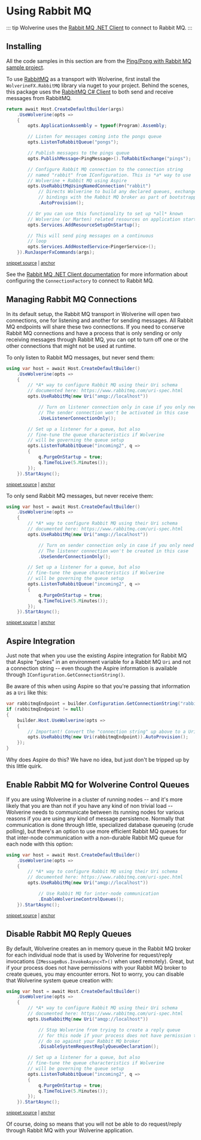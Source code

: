 # Using Rabbit MQ

::: tip
Wolverine uses the [Rabbit MQ .NET Client](https://www.rabbitmq.com/dotnet.html) to connect to Rabbit MQ.
:::

## Installing

All the code samples in this section are from the [Ping/Pong with Rabbit MQ sample project](https://github.com/JasperFx/wolverine/tree/main/src/Samples/PingPongWithRabbitMq).

To use [RabbitMQ](http://www.rabbitmq.com/) as a transport with Wolverine, first install the `WolverineFX.RabbitMQ` library via nuget to your project. Behind the scenes, this package uses the [RabbitMQ C# Client](https://www.rabbitmq.com/dotnet.html) to both send and receive messages from RabbitMQ.

<!-- snippet: sample_bootstrapping_rabbitmq -->
<a id='snippet-sample_bootstrapping_rabbitmq'></a>
```cs
return await Host.CreateDefaultBuilder(args)
    .UseWolverine(opts =>
    {
        opts.ApplicationAssembly = typeof(Program).Assembly;

        // Listen for messages coming into the pongs queue
        opts.ListenToRabbitQueue("pongs");

        // Publish messages to the pings queue
        opts.PublishMessage<PingMessage>().ToRabbitExchange("pings");

        // Configure Rabbit MQ connection to the connection string
        // named "rabbit" from IConfiguration. This is *a* way to use
        // Wolverine + Rabbit MQ using Aspire
        opts.UseRabbitMqUsingNamedConnection("rabbit")
            // Directs Wolverine to build any declared queues, exchanges, or
            // bindings with the Rabbit MQ broker as part of bootstrapping time
            .AutoProvision();

        // Or you can use this functionality to set up *all* known
        // Wolverine (or Marten) related resources on application startup
        opts.Services.AddResourceSetupOnStartup();

        // This will send ping messages on a continuous
        // loop
        opts.Services.AddHostedService<PingerService>();
    }).RunJasperFxCommands(args);
```
<sup><a href='https://github.com/JasperFx/wolverine/blob/main/src/Samples/PingPongWithRabbitMq/Pinger/Program.cs#L7-L37' title='Snippet source file'>snippet source</a> | <a href='#snippet-sample_bootstrapping_rabbitmq' title='Start of snippet'>anchor</a></sup>
<!-- endSnippet -->

See the [Rabbit MQ .NET Client documentation](https://www.com/dotnet-api-guide.html#connecting) for more information about configuring the `ConnectionFactory` to connect to Rabbit MQ.


## Managing Rabbit MQ Connections

In its default setup, the Rabbit MQ transport in Wolverine will open two connections, one for listening and another for sending
messages. All Rabbit MQ endpoints will share these two connections. If you need to conserve Rabbit MQ connections
and have a process that is only sending or only receiving messages through Rabbit MQ, you can opt to turn off one or the 
other connections that might not be used at runtime.

To only listen to Rabbit MQ messages, but never send them:

<!-- snippet: sample_only_use_listener_connection_with_rabbitmq -->
<a id='snippet-sample_only_use_listener_connection_with_rabbitmq'></a>
```cs
using var host = await Host.CreateDefaultBuilder()
    .UseWolverine(opts =>
    {
        // *A* way to configure Rabbit MQ using their Uri schema
        // documented here: https://www.rabbitmq.com/uri-spec.html
        opts.UseRabbitMq(new Uri("amqp://localhost"))

            // Turn on listener connection only in case if you only need to listen for messages
            // The sender connection won't be activated in this case
            .UseListenerConnectionOnly();

        // Set up a listener for a queue, but also
        // fine-tune the queue characteristics if Wolverine
        // will be governing the queue setup
        opts.ListenToRabbitQueue("incoming2", q =>
        {
            q.PurgeOnStartup = true;
            q.TimeToLive(5.Minutes());
        });
    }).StartAsync();
```
<sup><a href='https://github.com/JasperFx/wolverine/blob/main/src/Transports/RabbitMQ/Wolverine.RabbitMQ.Tests/Samples.cs#L101-L124' title='Snippet source file'>snippet source</a> | <a href='#snippet-sample_only_use_listener_connection_with_rabbitmq' title='Start of snippet'>anchor</a></sup>
<!-- endSnippet -->

To only send Rabbit MQ messages, but never receive them:

<!-- snippet: sample_only_use_sending_connection_with_rabbitmq -->
<a id='snippet-sample_only_use_sending_connection_with_rabbitmq'></a>
```cs
using var host = await Host.CreateDefaultBuilder()
    .UseWolverine(opts =>
    {
        // *A* way to configure Rabbit MQ using their Uri schema
        // documented here: https://www.rabbitmq.com/uri-spec.html
        opts.UseRabbitMq(new Uri("amqp://localhost"))

            // Turn on sender connection only in case if you only need to send messages
            // The listener connection won't be created in this case
            .UseSenderConnectionOnly();

        // Set up a listener for a queue, but also
        // fine-tune the queue characteristics if Wolverine
        // will be governing the queue setup
        opts.ListenToRabbitQueue("incoming2", q =>
        {
            q.PurgeOnStartup = true;
            q.TimeToLive(5.Minutes());
        });
    }).StartAsync();
```
<sup><a href='https://github.com/JasperFx/wolverine/blob/main/src/Transports/RabbitMQ/Wolverine.RabbitMQ.Tests/Samples.cs#L129-L152' title='Snippet source file'>snippet source</a> | <a href='#snippet-sample_only_use_sending_connection_with_rabbitmq' title='Start of snippet'>anchor</a></sup>
<!-- endSnippet -->

## Aspire Integration

Just note that when you use the existing Aspire integration for Rabbit MQ that Aspire "pokes" in an environment variable
for a Rabbit MQ `Uri` and not a connection string -- even though the Aspire information is available through `IConfiguration.GetConnectionString()`.

Be aware of this when using Aspire so that you're passing that information as a `Uri` like this:

```csharp
var rabbitmqEndpoint = builder.Configuration.GetConnectionString("rabbitmq");
if (rabbitmqEndpoint != null)
{
    builder.Host.UseWolverine(opts =>
    {
        // Important! Convert the "connection string" up above to a Uri
        opts.UseRabbitMq(new Uri(rabbitmqEndpoint)).AutoProvision();
    });
}
```

Why does Aspire do this? We have no idea, but just don't be tripped up by this little quirk.

## Enable Rabbit MQ for Wolverine Control Queues

If you are using Wolverine in a cluster of running nodes -- and it's more likely that you are than not if you have any
kind of non trivial load -- Wolverine needs to communicate between its running nodes for various reasons if you are using
any kind of message persistence. Normally that communication is done through little, specialized database queueing (crude polling),
but there's an option to use more efficient Rabbit MQ queues for that inter-node communication with a non-durable Rabbit MQ
queue for each node with this option:

<!-- snippet: sample_using_rabbit_mq_control_queues -->
<a id='snippet-sample_using_rabbit_mq_control_queues'></a>
```cs
using var host = await Host.CreateDefaultBuilder()
    .UseWolverine(opts =>
    {
        // *A* way to configure Rabbit MQ using their Uri schema
        // documented here: https://www.rabbitmq.com/uri-spec.html
        opts.UseRabbitMq(new Uri("amqp://localhost"))

            // Use Rabbit MQ for inter-node communication
            .EnableWolverineControlQueues();
    }).StartAsync();
```
<sup><a href='https://github.com/JasperFx/wolverine/blob/main/src/Transports/RabbitMQ/Wolverine.RabbitMQ.Tests/Samples.cs#L83-L96' title='Snippet source file'>snippet source</a> | <a href='#snippet-sample_using_rabbit_mq_control_queues' title='Start of snippet'>anchor</a></sup>
<!-- endSnippet -->


## Disable Rabbit MQ Reply Queues

By default, Wolverine creates an in memory queue in the Rabbit MQ broker for each individual node that is used by Wolverine
for request/reply invocations (`IMessageBus.InvokeAsync<T>()` when used remotely). Great, but if your process does not
have permissions with your Rabbit MQ broker to create queues, you may encounter errors. Not to worry, you can disable
that Wolverine system queue creation with:

<!-- snippet: sample_disable_rabbit_mq_system_queue -->
<a id='snippet-sample_disable_rabbit_mq_system_queue'></a>
```cs
using var host = await Host.CreateDefaultBuilder()
    .UseWolverine(opts =>
    {
        // *A* way to configure Rabbit MQ using their Uri schema
        // documented here: https://www.rabbitmq.com/uri-spec.html
        opts.UseRabbitMq(new Uri("amqp://localhost"))

            // Stop Wolverine from trying to create a reply queue
            // for this node if your process does not have permission to
            // do so against your Rabbit MQ broker
            .DisableSystemRequestReplyQueueDeclaration();

        // Set up a listener for a queue, but also
        // fine-tune the queue characteristics if Wolverine
        // will be governing the queue setup
        opts.ListenToRabbitQueue("incoming2", q =>
        {
            q.PurgeOnStartup = true;
            q.TimeToLive(5.Minutes());
        });
    }).StartAsync();
```
<sup><a href='https://github.com/JasperFx/wolverine/blob/main/src/Transports/RabbitMQ/Wolverine.RabbitMQ.Tests/Samples.cs#L54-L78' title='Snippet source file'>snippet source</a> | <a href='#snippet-sample_disable_rabbit_mq_system_queue' title='Start of snippet'>anchor</a></sup>
<!-- endSnippet -->

Of course, doing so means that you will not be able to do request/reply through Rabbit MQ with your Wolverine application.




